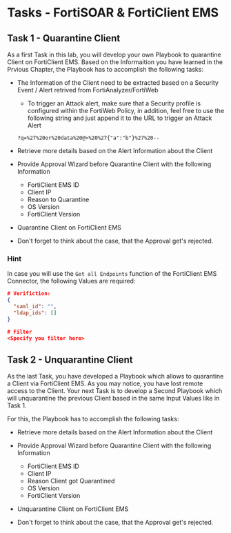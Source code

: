# Tasks - FortiSOAR & FortiClient EMS

## Task 1 - Quarantine Client

As a first Task in this lab, you will develop your own Playbook to quarantine Client on FortiClient EMS. Based on the Informaition you have learned in the Prvious Chapter, the Playbook has to accomplish the following tasks:

- The Information of the Client need to be extracted based on a Security Event / Alert retrived from FortiAnalyzer/FortiWeb

  - To trigger an Attack alert, make sure that a Security profile is configured within the FortiWeb Policy, in addition, feel free to use the following string and just append it to the URL to trigger an Attack Alert

  ```url
  ?q=%27%20or%20data%20@>%20%27{"a":"b"}%27%20--
  ```

- Retrieve more details based on the Alert Information about the Client

- Provide Approval Wizard before Quarantine Client with the following Information

  - FortiClient EMS ID
  - Client IP
  - Reason to Quarantine
  - OS Version
  - FortiClient Version

- Quarantine Client on FortiClient EMS

- Don't forget to think about the case, that the Approval get's rejected.

### Hint

In case you will use the `Get all Endpoints` function of the FortiClient EMS Connector, the following Values are required:

```json
# Verifiction:
{
  "saml_id": "",
  "ldap_ids": []
}

# Filter
<Specify you filter here>
```

## Task 2 - Unquarantine Client

As the last Task, you have developed a Playbook which allows to quarantine a Client via FortiClient EMS. As you may notice, you have lost remote access to the Client. Your next Task is to develop a Second Playbook which will unquarantine the previous Client based in the same Input Values like in Task 1.

For this, the Playbook has to accomplish the following tasks:

- Retrieve more details based on the Alert Information about the Client

- Provide Approval Wizard before Quarantine Client with the following Information

  - FortiClient EMS ID
  - Client IP
  - Reason Client got Quarantined
  - OS Version
  - FortiClient Version

- Unquarantine Client on FortiClient EMS

- Don't forget to think about the case, that the Approval get's rejected.

